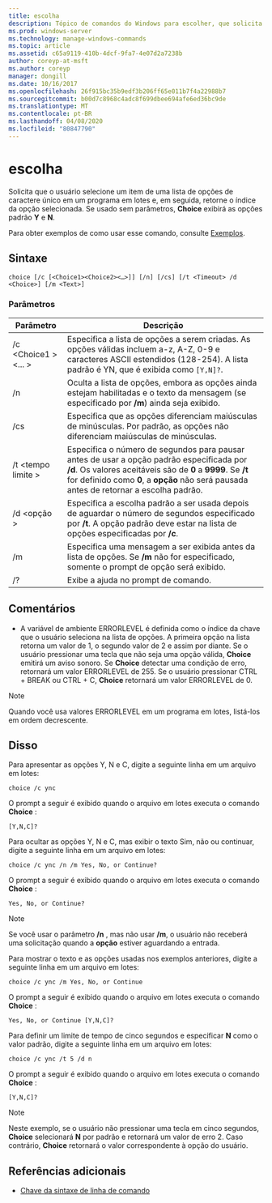 ```yaml
---
title: escolha
description: Tópico de comandos do Windows para escolher, que solicita ao usuário que selecione um item de uma lista de opções de caractere único em um programa em lotes e, em seguida, retorna o índice da opção selecionada.
ms.prod: windows-server
ms.technology: manage-windows-commands
ms.topic: article
ms.assetid: c65a9119-410b-4dcf-9fa7-4e07d2a7238b
author: coreyp-at-msft
ms.author: coreyp
manager: dongill
ms.date: 10/16/2017
ms.openlocfilehash: 26f915bc35b9edf3b206ff65e011b7f4a22988b7
ms.sourcegitcommit: b00d7c8968c4adc8f699dbee694afe6ed36bc9de
ms.translationtype: MT
ms.contentlocale: pt-BR
ms.lasthandoff: 04/08/2020
ms.locfileid: "80847790"
---
```

# <a name="choice"></a>escolha

Solicita que o usuário selecione um item de uma lista de opções de caractere único em um programa em lotes e, em seguida, retorne o índice da opção selecionada. Se usado sem parâmetros, **Choice** exibirá as opções padrão **Y** e **N**.

Para obter exemplos de como usar esse comando, consulte [Exemplos](#BKMK_examples).

## <a name="syntax"></a>Sintaxe

```
choice [/c [<Choice1><Choice2><…>]] [/n] [/cs] [/t <Timeout> /d <Choice>] [/m <Text>]
```

### <a name="parameters"></a>Parâmetros

|Parâmetro|Descrição|
|---------|-----------|
|/c \<Choice1 ><Choice2><... >|Especifica a lista de opções a serem criadas. As opções válidas incluem a-z, A-Z, 0-9 e caracteres ASCII estendidos (128-254). A lista padrão é YN, que é exibida como `[Y,N]?`.|
|/n|Oculta a lista de opções, embora as opções ainda estejam habilitadas e o texto da mensagem (se especificado por **/m**) ainda seja exibido.|
|/cs|Especifica que as opções diferenciam maiúsculas de minúsculas. Por padrão, as opções não diferenciam maiúsculas de minúsculas.|
|/t \<tempo limite >|Especifica o número de segundos para pausar antes de usar a opção padrão especificada por **/d**. Os valores aceitáveis são de **0** a **9999**. Se **/t** for definido como **0**, a **opção** não será pausada antes de retornar a escolha padrão.|
|/d \<opção >|Especifica a escolha padrão a ser usada depois de aguardar o número de segundos especificado por **/t**. A opção padrão deve estar na lista de opções especificadas por **/c**.|
|/m <Text>|Especifica uma mensagem a ser exibida antes da lista de opções. Se **/m** não for especificado, somente o prompt de opção será exibido.|
|/?|Exibe a ajuda no prompt de comando.|

## <a name="remarks"></a>Comentários

-   A variável de ambiente ERRORLEVEL é definida como o índice da chave que o usuário seleciona na lista de opções. A primeira opção na lista retorna um valor de 1, o segundo valor de 2 e assim por diante. Se o usuário pressionar uma tecla que não seja uma opção válida, **Choice** emitirá um aviso sonoro. Se **Choice** detectar uma condição de erro, retornará um valor ERRORLEVEL de 255. Se o usuário pressionar CTRL + BREAK ou CTRL + C, **Choice** retornará um valor ERRORLEVEL de 0.

> [!NOTE]
> Quando você usa valores ERRORLEVEL em um programa em lotes, listá-los em ordem decrescente.

## <a name="examples"></a><a name=BKMK_examples></a>Disso

Para apresentar as opções Y, N e C, digite a seguinte linha em um arquivo em lotes:
```
choice /c ync
```
O prompt a seguir é exibido quando o arquivo em lotes executa o comando **Choice** :
```
[Y,N,C]?
```
Para ocultar as opções Y, N e C, mas exibir o texto Sim, não ou continuar, digite a seguinte linha em um arquivo em lotes:
```
choice /c ync /n /m Yes, No, or Continue?
```
O prompt a seguir é exibido quando o arquivo em lotes executa o comando **Choice** :
```
Yes, No, or Continue?
```

> [!NOTE]
> Se você usar o parâmetro **/n** , mas não usar **/m**, o usuário não receberá uma solicitação quando a **opção** estiver aguardando a entrada.

Para mostrar o texto e as opções usadas nos exemplos anteriores, digite a seguinte linha em um arquivo em lotes:
```
choice /c ync /m Yes, No, or Continue
```
O prompt a seguir é exibido quando o arquivo em lotes executa o comando **Choice** :
```
Yes, No, or Continue [Y,N,C]?
```
Para definir um limite de tempo de cinco segundos e especificar **N** como o valor padrão, digite a seguinte linha em um arquivo em lotes:
```
choice /c ync /t 5 /d n
```
O prompt a seguir é exibido quando o arquivo em lotes executa o comando **Choice** :
```
[Y,N,C]?
```

> [!NOTE]
> Neste exemplo, se o usuário não pressionar uma tecla em cinco segundos, **Choice** selecionará **N** por padrão e retornará um valor de erro 2. Caso contrário, **Choice** retornará o valor correspondente à opção do usuário.

## <a name="additional-references"></a>Referências adicionais

- [Chave da sintaxe de linha de comando](command-line-syntax-key.md)